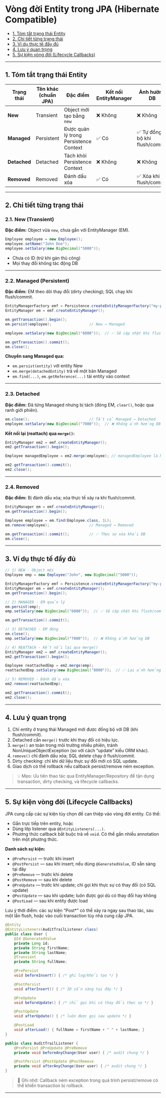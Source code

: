 # Vòng đời Entity trong JPA (Hibernate Compatible)

-   [1. Tóm tắt trạng thái Entity](#1-tóm-tắt-trạng-thái-entity)
-   [2. Chi tiết từng trạng thái](#2-chi-tiết-từng-trạng-thái)
-   [3. Ví dụ thực tế đầy đủ](#3-ví-dụ-thực-tế-đầy-đủ)
-   [4. Lưu ý quan trọng](#4-lưu-ý-quan-trọng)
-   [5. Sự kiện vòng đời (Lifecycle Callbacks)](#5-sự-kiện-vòng-đời-lifecycle-callbacks)

---

## 1. Tóm tắt trạng thái Entity

| Trạng thái   | Tên khác (chuẩn JPA) | Đặc điểm                               | Kết nối EntityManager | Ảnh hưởng DB                   |
| ------------ | -------------------- | -------------------------------------- | --------------------- | ------------------------------ |
| **New**      | Transient            | Object mới tạo bằng `new`              | ❌ Không              | ❌ Không                       |
| **Managed**  | Persistent           | Được quản lý trong Persistence Context | ✅ Có                 | ✅ Tự đồng bộ khi flush/commit |
| **Detached** | Detached             | Tách khỏi Persistence Context          | ❌ Không              | ❌ Không                       |
| **Removed**  | Removed              | Đánh dấu xóa                           | ✅ Có                 | ✅ Xóa khi flush/commit        |

---

## 2. Chi tiết từng trạng thái

### 2.1. New (Transient)

**Đặc điểm:** Object vừa `new`, chưa gắn với EntityManager (EM).

```java
Employee employee = new Employee();
employee.setName("John Doe");
employee.setSalary(new BigDecimal("5000"));
```

-   Chưa có ID (trừ khi gán thủ công)
-   Mọi thay đổi không tác động DB

---

### 2.2. Managed (Persistent)

**Đặc điểm:** EM theo dõi thay đổi (dirty checking); SQL chạy khi flush/commit.

```java
EntityManagerFactory emf = Persistence.createEntityManagerFactory("my-pu");
EntityManager em = emf.createEntityManager();

em.getTransaction().begin();
em.persist(employee);                 // New → Managed

employee.setSalary(new BigDecimal("6000"));  // ✅ Sẽ cập nhật khi flush/commit

em.getTransaction().commit();
em.close();
```

**Chuyển sang Managed qua:**

-   `em.persist(entity)` với entity New
-   `em.merge(detachedEntity)` trả về một bản Managed
-   `em.find(...)`, `em.getReference(...)` tải entity vào context

---

### 2.3. Detached

**Đặc điểm:** Đã từng Managed nhưng bị tách (đóng EM, `clear()`, hoặc qua ranh giới phiên).

```java
em.close();                           // Tất cả Managed → Detached
employee.setSalary(new BigDecimal("7000"));  // ❌ Không ảnh hưởng DB
```

**Kết nối lại (reattach) qua `merge()`:**

```java
EntityManager em2 = emf.createEntityManager();
em2.getTransaction().begin();

Employee managedEmployee = em2.merge(employee); // managedEmployee là Managed

em2.getTransaction().commit();
em2.close();
```

---

### 2.4. Removed

**Đặc điểm:** Bị đánh dấu xóa; xóa thực tế xảy ra khi flush/commit.

```java
EntityManager em = emf.createEntityManager();
em.getTransaction().begin();

Employee employee = em.find(Employee.class, 1L);
em.remove(employee);                  // Managed → Removed

em.getTransaction().commit();         // ✅ Thực sự xóa khỏi DB
em.close();
```

---

## 3. Ví dụ thực tế đầy đủ

```java
// 1) NEW - Object mới
Employee emp = new Employee("John", new BigDecimal("5000"));

EntityManagerFactory emf = Persistence.createEntityManagerFactory("my-pu");
EntityManager em = emf.createEntityManager();
em.getTransaction().begin();

// 2) MANAGED - EM quản lý
em.persist(emp);
emp.setSalary(new BigDecimal("6000"));  // ✅ Sẽ cập nhật khi flush/commit

em.getTransaction().commit();

// 3) DETACHED - EM đóng
em.close();
emp.setSalary(new BigDecimal("7000"));  // ❌ Không ảnh hưởng DB

// 4) REATTACH - Kết nối lại qua merge()
EntityManager em2 = emf.createEntityManager();
em2.getTransaction().begin();

Employee reattachedEmp = em2.merge(emp);
reattachedEmp.setSalary(new BigDecimal("8000"));  // ✅ Lại ảnh hưởng DB

// 5) REMOVED - Đánh dấu xóa
em2.remove(reattachedEmp);

em2.getTransaction().commit();
em2.close();
```

---

## 4. Lưu ý quan trọng

1. Chỉ entity ở trạng thái Managed mới được đồng bộ với DB (khi flush/commit).
2. Detached cần `merge()` trước khi thay đổi có hiệu lực.
3. `merge()` an toàn trong môi trường nhiều phiên, tránh NonUniqueObjectException (so với cách “update” kiểu ORM khác).
4. `remove()` chỉ đánh dấu xóa; SQL delete chạy ở flush/commit.
5. Dirty checking: chỉ khi dữ liệu thực sự đổi mới có SQL update.
6. Giao dịch có thể rollback nếu callback persist/remove ném exception.

> 💡 Mẹo: Ưu tiên thao tác qua EntityManager/Repository để tận dụng transaction, dirty checking, và lifecycle callbacks.

---

## 5. Sự kiện vòng đời (Lifecycle Callbacks)

JPA cung cấp các sự kiện tùy chọn để can thiệp vào vòng đời entity. Có thể:

-   Gắn trực tiếp trên entity, hoặc
-   Dùng lớp listener qua `@EntityListeners(...)`.
-   Phương thức callback bắt buộc trả về `void`. Có thể gắn nhiều annotation trên một phương thức.

**Danh sách sự kiện:**

-   `@PrePersist` — trước khi insert
-   `@PostPersist` — sau khi insert; nếu dùng `@GeneratedValue`, ID sẵn sàng tại đây
-   `@PreRemove` — trước khi delete
-   `@PostRemove` — sau khi delete
-   `@PreUpdate` — trước khi update; chỉ gọi khi thực sự có thay đổi (có SQL update)
-   `@PostUpdate` — sau khi update; luôn được gọi dù có thay đổi hay không
-   `@PostLoad` — sau khi entity được load

Lưu ý thời điểm: các sự kiện “Post\*” có thể xảy ra ngay sau thao tác, sau một lần flush, hoặc vào cuối transaction tùy nhà cung cấp JPA.

```java
@Entity
@EntityListeners(AuditTrailListener.class)
public class User {
    @Id @GeneratedValue
    private Long id;
    private String firstName;
    private String lastName;
    @Transient
    private String fullName;

    @PrePersist
    void beforeInsert() { /* ghi log/khởi tạo */ }

    @PostPersist
    void afterInsert() { /* ID sẵn sàng tại đây */ }

    @PreUpdate
    void beforeUpdate() { /* chỉ gọi khi có thay đổi thực sự */ }

    @PostUpdate
    void afterUpdate() { /* luôn được gọi sau update */ }

    @PostLoad
    void afterLoad() { fullName = firstName + " " + lastName; }
}

public class AuditTrailListener {
    @PrePersist @PreUpdate @PreRemove
    private void beforeAnyChange(User user) { /* audit chung */ }

    @PostPersist @PostUpdate @PostRemove
    private void afterAnyChange(User user) { /* audit chung */ }
}
```

> 📌 Ghi nhớ: Callback ném exception trong quá trình persist/remove có thể khiến transaction bị rollback.

---

